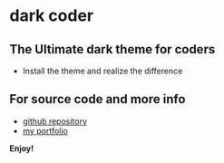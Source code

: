 # dark coder

## The Ultimate dark theme for coders

* Install the theme and realize the difference

## For source code and more info

* [github repository](https://github.com/unissAhmad/darkCoderTheme)
* [my portfolio](https:uniss.in)

**Enjoy!**
